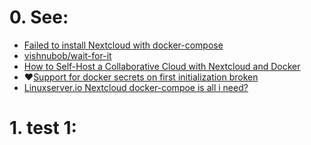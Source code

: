 # 0. See:
  - [Failed to install Nextcloud with docker-compose](https://help.nextcloud.com/t/failed-to-install-nextcloud-with-docker-compose/83681)
  - [vishnubob/wait-for-it](https://github.com/vishnubob/wait-for-it)
  - [How to Self-Host a Collaborative Cloud with Nextcloud and Docker](https://www.cloudsavvyit.com/12476/how-to-self-host-a-collaborative-cloud-with-nextcloud-and-docker/)
  -  ❤️[Support for docker secrets on first initialization broken ](https://gitmemory.com/issue/nextcloud/docker/1148/860636969)
  -  [Linuxserver.io Nextcloud docker-compoe is all i need?](https://www.reddit.com/r/docker/comments/njnvth/linuxserverio_nextcloud_dockercompoe_is_all_i_need/)


# 1. test 1:

